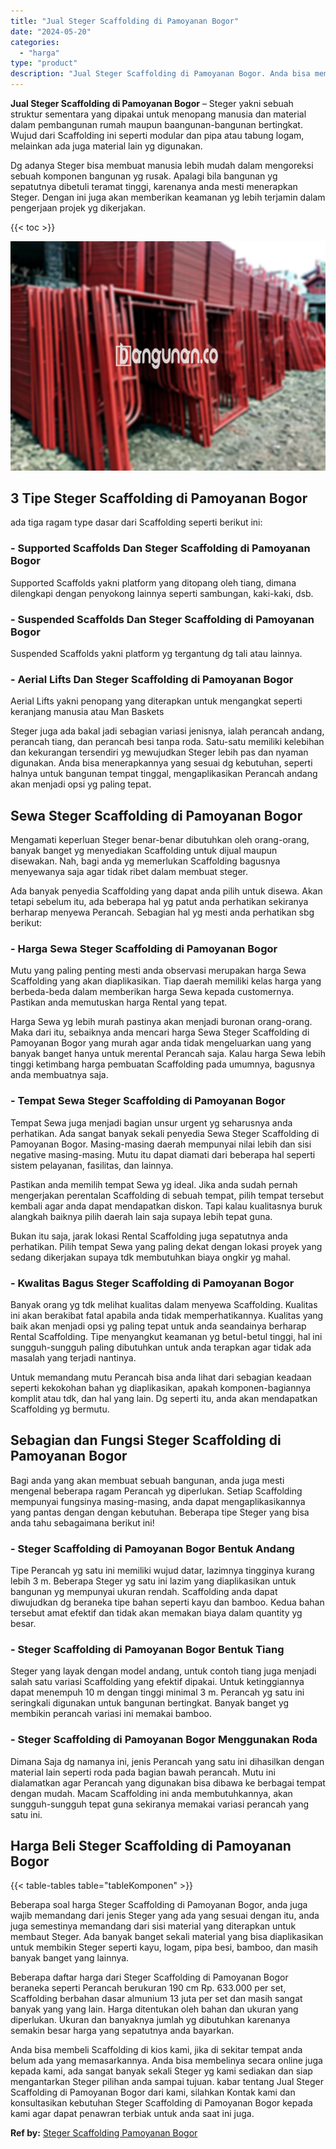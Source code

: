 ```yaml
---
title: "Jual Steger Scaffolding di Pamoyanan Bogor"
date: "2024-05-20"
categories: 
  - "harga"
type: "product"
description: "Jual Steger Scaffolding di Pamoyanan Bogor. Anda bisa membeli Scaffolding di kios kami, jika di sekitar tempat anda belum ada yang memasarkannya. Anda bisa m..."
---
```


**Jual Steger Scaffolding di Pamoyanan Bogor** – Steger yakni sebuah struktur sementara yang dipakai untuk menopang manusia dan material dalam pembangunan rumah maupun baangunan-bangunan bertingkat. Wujud dari Scaffolding ini seperti modular dan pipa atau tabung logam, melainkan ada juga material lain yg digunakan.

Dg adanya Steger bisa membuat manusia lebih mudah dalam mengoreksi sebuah komponen bangunan yg rusak. Apalagi bila bangunan yg sepatutnya dibetuli teramat tinggi, karenanya anda mesti menerapkan Steger. Dengan ini juga akan memberikan keamanan yg lebih terjamin dalam pengerjaan projek yg dikerjakan.

{{< toc >}}

![Jual Steger Scaffolding di Pamoyanan Bogor](/images/sewa-scaffolding-steger-08.png)

## 3 Tipe Steger Scaffolding di Pamoyanan Bogor

ada tiga ragam type dasar dari Scaffolding seperti berikut ini:

### \- Supported Scaffolds Dan Steger Scaffolding di Pamoyanan Bogor

Supported Scaffolds yakni platform yang ditopang oleh tiang, dimana dilengkapi dengan penyokong lainnya seperti sambungan, kaki-kaki, dsb.

### \- Suspended Scaffolds Dan Steger Scaffolding di Pamoyanan Bogor

Suspended Scaffolds yakni platform yg tergantung dg tali atau lainnya.

### \- Aerial Lifts Dan Steger Scaffolding di Pamoyanan Bogor

Aerial Lifts yakni penopang yang diterapkan untuk mengangkat seperti keranjang manusia atau Man Baskets

Steger juga ada bakal jadi sebagian variasi jenisnya, ialah perancah andang, perancah tiang, dan perancah besi tanpa roda. Satu-satu memiliki kelebihan dan kekurangan tersendiri yg mewujudkan Steger lebih pas dan nyaman digunakan. Anda bisa menerapkannya yang sesuai dg kebutuhan, seperti halnya untuk bangunan tempat tinggal, mengaplikasikan Perancah andang akan menjadi opsi yg paling tepat.

## Sewa Steger Scaffolding di Pamoyanan Bogor

Mengamati keperluan Steger benar-benar dibutuhkan oleh orang-orang, banyak banget yg menyediakan Scaffolding untuk dijual maupun disewakan. Nah, bagi anda yg memerlukan Scaffolding bagusnya menyewanya saja agar tidak ribet dalam membuat steger.

Ada banyak penyedia Scaffolding yang dapat anda pilih untuk disewa. Akan tetapi sebelum itu, ada beberapa hal yg patut anda perhatikan sekiranya berharap menyewa Perancah. Sebagian hal yg mesti anda perhatikan sbg berikut:

### \- Harga Sewa Steger Scaffolding di Pamoyanan Bogor

Mutu yang paling penting mesti anda observasi merupakan harga Sewa Scaffolding yang akan diaplikasikan. Tiap daerah memiliki kelas harga yang berbeda-beda dalam memberikan harga Sewa kepada customernya. Pastikan anda memutuskan harga Rental yang tepat.

Harga Sewa yg lebih murah pastinya akan menjadi buronan orang-orang. Maka dari itu, sebaiknya anda mencari harga Sewa Steger Scaffolding di Pamoyanan Bogor yang murah agar anda tidak mengeluarkan uang yang banyak banget hanya untuk merental Perancah saja. Kalau harga Sewa lebih tinggi ketimbang harga pembuatan Scaffolding pada umumnya, bagusnya anda membuatnya saja.

### \- Tempat Sewa Steger Scaffolding di Pamoyanan Bogor

Tempat Sewa juga menjadi bagian unsur urgent yg seharusnya anda perhatikan. Ada sangat banyak sekali penyedia Sewa Steger Scaffolding di Pamoyanan Bogor. Masing-masing daerah mempunyai nilai lebih dan sisi negative masing-masing. Mutu itu dapat diamati dari beberapa hal seperti sistem pelayanan, fasilitas, dan lainnya.

Pastikan anda memilih tempat Sewa yg ideal. Jika anda sudah pernah mengerjakan perentalan Scaffolding di sebuah tempat, pilih tempat tersebut kembali agar anda dapat mendapatkan diskon. Tapi kalau kualitasnya buruk alangkah baiknya pilih daerah lain saja supaya lebih tepat guna.

Bukan itu saja, jarak lokasi Rental Scaffolding juga sepatutnya anda perhatikan. Pilih tempat Sewa yang paling dekat dengan lokasi proyek yang sedang dikerjakan supaya tdk membutuhkan biaya ongkir yg mahal.

### \- Kwalitas Bagus Steger Scaffolding di Pamoyanan Bogor

Banyak orang yg tdk melihat kualitas dalam menyewa Scaffolding. Kualitas ini akan berakibat fatal apabila anda tidak memperhatikannya. Kualitas yang baik akan menjadi opsi yg paling tepat untuk anda seandainya berharap Rental Scaffolding. Tipe menyangkut keamanan yg betul-betul tinggi, hal ini sungguh-sungguh paling dibutuhkan untuk anda terapkan agar tidak ada masalah yang terjadi nantinya.

Untuk memandang mutu Perancah bisa anda lihat dari sebagian keadaan seperti kekokohan bahan yg diaplikasikan, apakah komponen-bagiannya komplit atau tdk, dan hal yang lain. Dg seperti itu, anda akan mendapatkan Scaffolding yg bermutu.

## Sebagian dan Fungsi Steger Scaffolding di Pamoyanan Bogor

Bagi anda yang akan membuat sebuah bangunan, anda juga mesti mengenal beberapa ragam Perancah yg diperlukan. Setiap Scaffolding mempunyai fungsinya masing-masing, anda dapat mengaplikasikannya yang pantas dengan dengan kebutuhan. Beberapa tipe Steger yang bisa anda tahu sebagaimana berikut ini!

### \- Steger Scaffolding di Pamoyanan Bogor Bentuk Andang

Tipe Perancah yg satu ini memiliki wujud datar, lazimnya tingginya kurang lebih 3 m. Beberapa Steger yg satu ini lazim yang diaplikasikan untuk bangunan yg mempunyai ukuran rendah. Scaffolding anda dapat diwujudkan dg beraneka tipe bahan seperti kayu dan bamboo. Kedua bahan tersebut amat efektif dan tidak akan memakan biaya dalam quantity yg besar.

### \- Steger Scaffolding di Pamoyanan Bogor Bentuk Tiang

Steger yang layak dengan model andang, untuk contoh tiang juga menjadi salah satu variasi Scaffolding yang efektif dipakai. Untuk ketinggiannya dapat menempuh 10 m dengan tinggi minimal 3 m. Perancah yg satu ini seringkali digunakan untuk bangunan bertingkat. Banyak banget yg membikin perancah variasi ini memakai bamboo.

### \- Steger Scaffolding di Pamoyanan Bogor Menggunakan Roda

Dimana Saja dg namanya ini, jenis Perancah yang satu ini dihasilkan dengan material lain seperti roda pada bagian bawah perancah. Mutu ini dialamatkan agar Perancah yang digunakan bisa dibawa ke berbagai tempat dengan mudah. Macam Scaffolding ini anda membutuhkannya, akan sungguh-sungguh tepat guna sekiranya memakai variasi perancah yang satu ini.

## Harga Beli Steger Scaffolding di Pamoyanan Bogor

{{< table-tables table="tableKomponen" >}}

Beberapa soal harga Steger Scaffolding di Pamoyanan Bogor, anda juga wajib memandang dari jenis Steger yang ada yang sesuai dengan itu, anda juga semestinya memandang dari sisi material yang diterapkan untuk membaut Steger. Ada banyak banget sekali material yang bisa diaplikasikan untuk membikin Steger seperti kayu, logam, pipa besi, bamboo, dan masih banyak banget yang lainnya.

Beberapa daftar harga dari Steger Scaffolding di Pamoyanan Bogor beraneka seperti Perancah berukuran 190 cm Rp. 633.000 per set, Scaffolding berbahan dasar almunium 13 juta per set dan masih sangat banyak yang yang lain. Harga ditentukan oleh bahan dan ukuran yang diperlukan. Ukuran dan banyaknya jumlah yg dibutuhkan karenanya semakin besar harga yang sepatutnya anda bayarkan.

Anda bisa membeli Scaffolding di kios kami, jika di sekitar tempat anda belum ada yang memasarkannya. Anda bisa membelinya secara online juga kepada kami, ada sangat banyak sekali Steger yg kami sediakan dan siap mengantarkan Steger pilihan anda sampai tujuan. kabar tentang Jual Steger Scaffolding di Pamoyanan Bogor dari kami, silahkan Kontak kami dan konsultasikan kebutuhan Steger Scaffolding di Pamoyanan Bogor kepada kami agar dapat penawran terbiak untuk anda saat ini juga.

**Ref by:** [Steger Scaffolding Pamoyanan Bogor](https://id.wikipedia.org/wiki/Steger)
